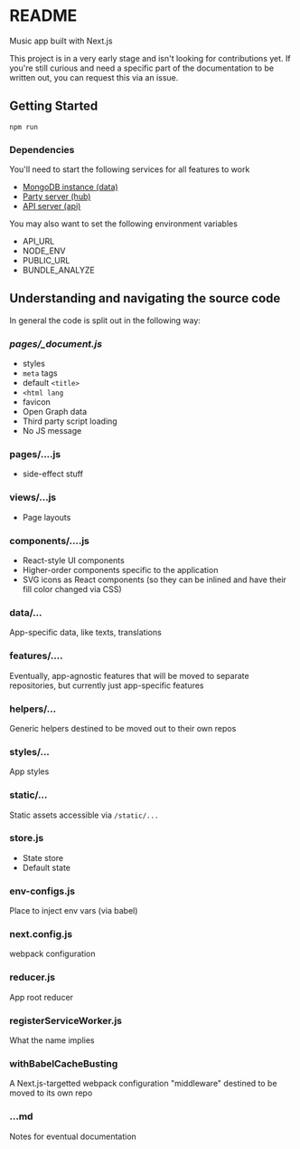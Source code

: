 # README

Music app built with Next.js

This project is in a very early stage and isn't looking for contributions yet. If you're still curious and need a specific part of the documentation to be written out, you can request this via an issue.

## Getting Started

`npm run`

### Dependencies

You'll need to start the following services for all features to work

- [MongoDB instance (data)](https://github.com/shawninder/data)
- [Party server (hub)](https://github.com/shawninder/hub)
- [API server (api)](https://github.com/shawninder/api)

You may also want to set the following environment variables

- API_URL
- NODE_ENV
- PUBLIC_URL
- BUNDLE_ANALYZE

## Understanding and navigating the source code

In general the code is split out in the following way:

### *pages/_document.js*
- styles
- `meta` tags
- default `<title>`
- `<html lang`
- favicon
- Open Graph data
- Third party script loading
- No JS message

### pages/....js
- side-effect stuff

### views/...js
- Page layouts

### components/....js
- React-style UI components
- Higher-order components specific to the application
- SVG icons as React components (so they can be inlined and have their fill color changed via CSS)

### data/...
App-specific data, like texts, translations

### features/....
Eventually, app-agnostic features that will be moved to separate repositories, but currently just app-specific features

### helpers/...
Generic helpers destined to be moved out to their own repos

### styles/...
App styles

### static/...
Static assets accessible via `/static/...`

### store.js
- State store
- Default state

### env-configs.js
Place to inject env vars (via babel)

### next.config.js
webpack configuration

### reducer.js
App root reducer

### registerServiceWorker.js
What the name implies

### withBabelCacheBusting
A Next.js-targetted webpack configuration "middleware" destined to be moved to its own repo

### ...md
Notes for eventual documentation

